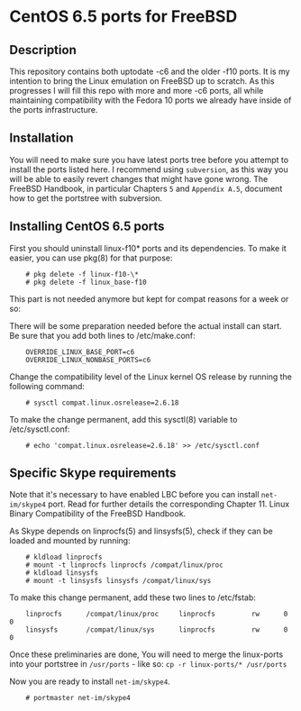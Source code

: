 CentOS 6.5 ports for FreeBSD
============================

Description
-----------

This repository contains both uptodate -c6 and the older -f10 ports. It is my
intention to bring the Linux emulation on FreeBSD up to scratch. As this
progresses I will fill this repo with more and more -c6 ports, all while
maintaining compatibility with the Fedora 10 ports we already have inside
of the ports infrastructure.

Installation
------------
You will need to make sure you have latest ports tree before you attempt to
install the ports listed here. I recommend using `subversion`, as this way you
will be able to easily revert changes that might have gone wrong. The FreeBSD
Handbook, in particular Chapters `5` and `Appendix A.5`, document how to get the
portstree with subversion.

Installing CentOS 6.5 ports
---------------------------
First you should uninstall linux-f10* ports and its dependencies. To make it easier,
you can use pkg(8) for that purpose:
```
    # pkg delete -f linux-f10-\*
    # pkg delete -f linux_base-f10
```

This part is not needed anymore but kept for compat reasons for a week or so:

There will be some preparation needed before the actual install can start.
Be sure that you add both lines to /etc/make.conf:
```
    OVERRIDE_LINUX_BASE_PORT=c6
    OVERRIDE_LINUX_NONBASE_PORTS=c6
```

Change the compatibility level of the Linux kernel OS release by running the
following command:
```
    # sysctl compat.linux.osrelease=2.6.18
```
To make the change permanent, add this sysctl(8) variable to /etc/sysctl.conf:
```
    # echo 'compat.linux.osrelease=2.6.18' >> /etc/sysctl.conf
```

Specific Skype requirements
---------------------------

Note that it's necessary to have enabled LBC before you can install
`net-im/skype4` port. Read for further details the corresponding Chapter 11.
Linux Binary Compatibility of the FreeBSD Handbook.

As Skype depends on linprocfs(5) and linsysfs(5), check if they can
be loaded and mounted by running:

```
    # kldload linprocfs
    # mount -t linprocfs linprocfs /compat/linux/proc
    # kldload linsysfs
    # mount -t linsysfs linsysfs /compat/linux/sys
```
To make this change permanent, add these two lines to /etc/fstab:
```
    linprocfs      /compat/linux/proc     linprocfs         rw      0       0
    linsysfs       /compat/linux/sys      linprocfs         rw      0       0
```
Once these preliminaries are done, You will need to merge the linux-ports into
your portstree in  `/usr/ports` - like so: `cp -r linux-ports/* /usr/ports`

Now you are ready to install `net-im/skype4`.
```
    # portmaster net-im/skype4
```
